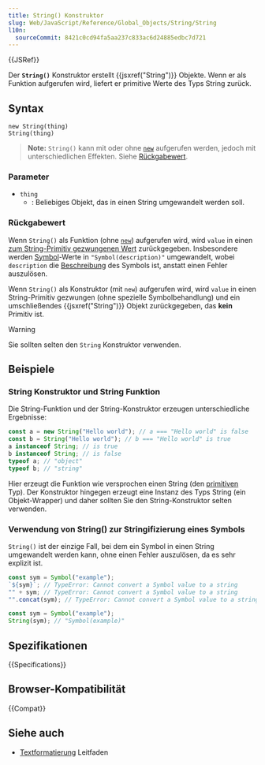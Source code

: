 ```yaml
---
title: String() Konstruktor
slug: Web/JavaScript/Reference/Global_Objects/String/String
l10n:
  sourceCommit: 8421c0cd94fa5aa237c833ac6d24885edbc7d721
---
```


{{JSRef}}

Der **`String()`** Konstruktor erstellt {{jsxref("String")}} Objekte. Wenn er als Funktion aufgerufen wird, liefert er primitive Werte des Typs String zurück.

## Syntax

```js-nolint
new String(thing)
String(thing)
```

> **Note:** `String()` kann mit oder ohne [`new`](/de/docs/Web/JavaScript/Reference/Operators/new) aufgerufen werden, jedoch mit unterschiedlichen Effekten. Siehe [Rückgabewert](#rückgabewert).

### Parameter

- `thing`
  - : Beliebiges Objekt, das in einen String umgewandelt werden soll.

### Rückgabewert

Wenn `String()` als Funktion (ohne [`new`](/de/docs/Web/JavaScript/Reference/Operators/new)) aufgerufen wird, wird `value` in einen [zum String-Primitiv gezwungenen Wert](/de/docs/Web/JavaScript/Reference/Global_Objects/String#string_coercion) zurückgegeben. Insbesondere werden [Symbol](/de/docs/Web/JavaScript/Reference/Global_Objects/Symbol)-Werte in `"Symbol(description)"` umgewandelt, wobei `description` die [Beschreibung](/de/docs/Web/JavaScript/Reference/Global_Objects/Symbol/description) des Symbols ist, anstatt einen Fehler auszulösen.

Wenn `String()` als Konstruktor (mit `new`) aufgerufen wird, wird `value` in einen String-Primitiv gezwungen (ohne spezielle Symbolbehandlung) und ein umschließendes {{jsxref("String")}} Objekt zurückgegeben, das **kein** Primitiv ist.

> [!WARNING]
> Sie sollten selten den `String` Konstruktor verwenden.

## Beispiele

### String Konstruktor und String Funktion

Die String-Funktion und der String-Konstruktor erzeugen unterschiedliche Ergebnisse:

```js
const a = new String("Hello world"); // a === "Hello world" is false
const b = String("Hello world"); // b === "Hello world" is true
a instanceof String; // is true
b instanceof String; // is false
typeof a; // "object"
typeof b; // "string"
```

Hier erzeugt die Funktion wie versprochen einen String (den [primitiven](/de/docs/Glossary/primitive) Typ).
Der Konstruktor hingegen erzeugt eine Instanz des Typs String (ein Objekt-Wrapper) und
daher sollten Sie den String-Konstruktor selten verwenden.

### Verwendung von String() zur Stringifizierung eines Symbols

`String()` ist der einzige Fall, bei dem ein Symbol in einen String umgewandelt werden kann, ohne einen Fehler auszulösen, da es sehr explizit ist.

```js example-bad
const sym = Symbol("example");
`${sym}`; // TypeError: Cannot convert a Symbol value to a string
"" + sym; // TypeError: Cannot convert a Symbol value to a string
"".concat(sym); // TypeError: Cannot convert a Symbol value to a string
```

```js example-good
const sym = Symbol("example");
String(sym); // "Symbol(example)"
```

## Spezifikationen

{{Specifications}}

## Browser-Kompatibilität

{{Compat}}

## Siehe auch

- [Textformatierung](/de/docs/Web/JavaScript/Guide/Text_formatting) Leitfaden

